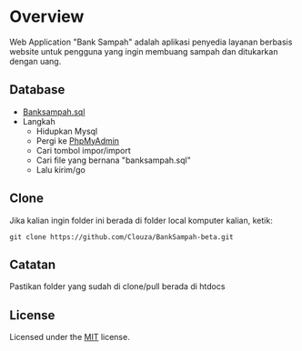 # Overview
Web Application "Bank Sampah" adalah aplikasi penyedia layanan berbasis website untuk pengguna yang ingin membuang sampah dan ditukarkan dengan uang.

## Database
- [Banksampah.sql](https://github.com/Clouza/BankSampah-beta/blob/master/banksampah.sql)
- Langkah
	- Hidupkan Mysql
	- Pergi ke [PhpMyAdmin](https://localhost/phpmyadmin/)
	- Cari tombol impor/import
	- Cari file yang bernana "banksampah.sql"
	- Lalu kirim/go

## Clone
Jika kalian ingin folder ini berada di folder local komputer kalian, ketik: 
 
```
git clone https://github.com/Clouza/BankSampah-beta.git 
``` 

Catatan
-----------
Pastikan folder yang sudah di clone/pull berada di htdocs

License
----------
Licensed under the [MIT](https://github.com/Clouza/BankSampah-beta/blob/master/license.txt) license.
